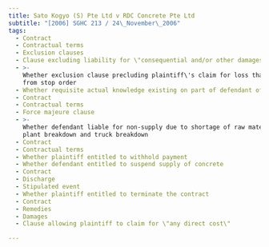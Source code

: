 ```yaml
---
title: Sato Kogyo (S) Pte Ltd v RDC Concrete Pte Ltd
subtitle: "[2006] SGHC 213 / 24\_November\_2006"
tags:
  - Contract
  - Contractual terms
  - Exclusion clauses
  - Clause excluding liability for \"consequential and/or other damages\"
  - >-
    Whether exclusion clause precluding plaintiff\'s claim for loss that arose
    from stop order
  - Whether requisite actual knowledge existing on part of defendant of loss
  - Contract
  - Contractual terms
  - Force majeure clause
  - >-
    Whether defendant liable for non-supply due to shortage of raw materials,
    plant breakdown and truck breakdown
  - Contract
  - Contractual terms
  - Whether plaintiff entitled to withhold payment
  - Whether defendant entitled to suspend supply of concrete
  - Contract
  - Discharge
  - Stipulated event
  - Whether plaintiff entitled to terminate the contract
  - Contract
  - Remedies
  - Damages
  - Clause allowing plaintiff to claim for \"any direct cost\"

---
```


